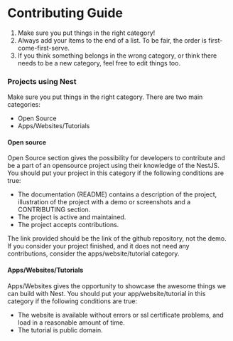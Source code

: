 # Contributing Guide

1. Make sure you put things in the right category!
2. Always add your items to the end of a list. To be fair, the order is first-come-first-serve.
3. If you think something belongs in the wrong category, or think there needs to be a new category, feel free to edit things too.

### Projects using Nest

Make sure you put things in the right category. There are two main categories:
- Open Source
- Apps/Websites/Tutorials

#### Open source

Open Source section gives the possibility for developers to contribute and be a part of an opensource project using their knowledge of the NestJS.
You should put your project in this category if the following conditions are true:
- The documentation (README) contains a description of the project, illustration of the project with a demo or screenshots and a CONTRIBUTING section.
- The project is active and maintained.
- The project accepts contributions.

The link provided should be the link of the github repository, not the demo.
If you consider your project finished, and it does not need any contributions, consider the apps/website/tutorial category.

#### Apps/Websites/Tutorials

Apps/Websites gives the opportunity to showcase the awesome things we can build with Nest.
You should put your app/website/tutorial in this category if the following conditions are true:
- The website is available without errors or ssl certificate problems, and load in a reasonable amount of time.
- The tutorial is public domain.
